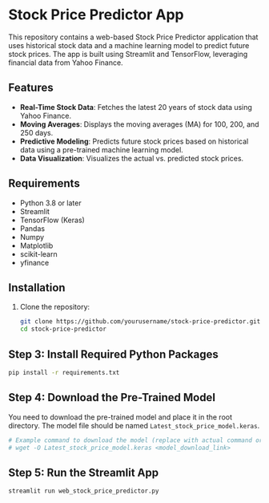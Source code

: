 # Stock Price Predictor App

This repository contains a web-based Stock Price Predictor application that uses historical stock data and a machine learning model to predict future stock prices. The app is built using Streamlit and TensorFlow, leveraging financial data from Yahoo Finance.

## Features

- **Real-Time Stock Data**: Fetches the latest 20 years of stock data using Yahoo Finance.
- **Moving Averages**: Displays the moving averages (MA) for 100, 200, and 250 days.
- **Predictive Modeling**: Predicts future stock prices based on historical data using a pre-trained machine learning model.
- **Data Visualization**: Visualizes the actual vs. predicted stock prices.

## Requirements

- Python 3.8 or later
- Streamlit
- TensorFlow (Keras)
- Pandas
- Numpy
- Matplotlib
- scikit-learn
- yfinance

## Installation

1. Clone the repository:

   ```bash
   git clone https://github.com/yourusername/stock-price-predictor.git
   cd stock-price-predictor
## Step 3: Install Required Python Packages

```bash
pip install -r requirements.txt
```
## Step 4: Download the Pre-Trained Model

You need to download the pre-trained model and place it in the root directory. The model file should be named `Latest_stock_price_model.keras`.

```bash
# Example command to download the model (replace with actual command or link)
# wget -O Latest_stock_price_model.keras <model_download_link>
```
## Step 5: Run the Streamlit App

```bash
streamlit run web_stock_price_predictor.py
```


